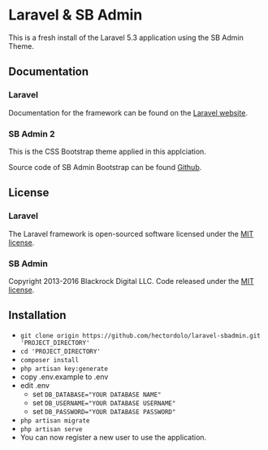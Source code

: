 # Laravel & SB Admin

This is a fresh install of the Laravel 5.3 application using the SB Admin Theme.

## Documentation

### Laravel
Documentation for the framework can be found on the [Laravel website](http://laravel.com/docs).

### SB Admin 2

This is the CSS Bootstrap theme applied in this applciation.

Source code of SB Admin Bootstrap can be found [Github](https://github.com/BlackrockDigital/startbootstrap-sb-admin-2).

## License

### Laravel
The Laravel framework is open-sourced software licensed under the [MIT license](http://opensource.org/licenses/MIT).

### SB Admin
Copyright 2013-2016 Blackrock Digital LLC. Code released under the [MIT license](https://github.com/BlackrockDigital/startbootstrap-sb-admin-2/blob/gh-pages/LICENSE).

## Installation

* `git clone origin https://github.com/hectordolo/laravel-sbadmin.git 'PROJECT_DIRECTORY'`
* `cd 'PROJECT_DIRECTORY'`
* `composer install`
* `php artisan key:generate`
* copy .env.example to .env
* edit .env
    * set `DB_DATABASE="YOUR DATABASE NAME"`
    * set `DB_USERNAME="YOUR DATABASE USERNAME"`
    * set `DB_PASSWORD="YOUR DATABASE PASSWORD"`
* `php artisan migrate`
* `php artisan serve`
* You can now register a new user to use the application.
